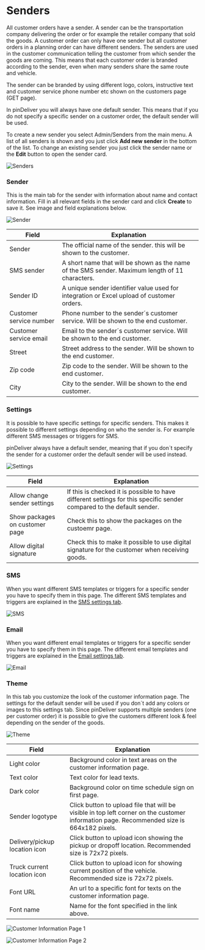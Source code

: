 # Senders
All customer orders have a sender. A sender can be the transportation company delivering the order or for example the retailer company that sold the goods. A customer order can only have one sender but all customer orders in a planning order can have different senders. The senders are used in the customer communication telling the customer from which sender the goods are coming. This means that each customer order is branded according to the sender, even when many senders share the same route and vehicle.

The sender can be branded by using different logo, colors, instructive text and customer service phone number etc shown on the customers page (GET page).

In pinDeliver you will always have one default sender. This means that if you do not specify a specific sender on a customer order, the default sender will be used.

To create a new sender you select Admin/Senders from the main menu. A list of all senders is shown and you just click **Add new sender** in the bottom of the list. To change an existing sender you just click the sender name or the **Edit** button to open the sender card.

![Senders](/images/sender_list.png)

### Sender
This is the main tab for the sender with information about name and contact information.
Fill in all relevant fields in the sender card and click **Create** to save it. See image and field explanations below.

![Sender](/images/sender_sender.png)

|Field|Explanation|
|-----|----------|
|Sender|The official name of the sender. this will be shown to the customer.|
|SMS sender|A short name that will be shown as the name of the SMS sender. Maximum length of 11 characters.|
|Sender ID|A unique sender identifier value used for integration or Excel upload of customer orders.|
|Customer service number|Phone number to the sender´s customer service. Will be shown to the end customer.|
|Customer service email|Email to the sender´s customer service. Will be shown to the end customer.|
|Street|Street address to the sender. Will be shown to the end customer.|
|Zip code|Zip code to the sender. Will be shown to the end customer.|
|City|City to the sender. Will be shown to the end customer.|

### Settings
It is possible to have specific settings for specific senders. This makes it possible to different settings depending on who the sender is. For example different SMS messages or triggers for SMS.

pinDeliver always have a default sender, meaning that if you don´t specify the sender for a customer order the default sender will be used instead.

![Settings](/images/sender_settings.png)

|Field|Explanation|
|-----|----------|
|Allow change sender settings|If this is checked it is possible to have different settings for this specific sender compared to the default sender.|
|Show packages on customer page|Check this to show the packages on the custoemr page.|
|Allow digital signature|Check this to make it possible to use digital signature for the customer when receiving goods.|

### SMS
When you want different SMS templates or triggers for a specific sender you have to specify them in this page. The different SMS templates and triggers are explained in the [SMS settings tab](settings_sms.md).

![SMS](/images/sender_sms.png)

### Email
When you want different email templates or triggers for a specific sender you have to specify them in this page. The different email templates and triggers are explained in the [Email settings tab](settings_email.md).

![Email](/images/sender_email.png)

### Theme
In this tab you customize the look of the customer information page. The settings for the default sender will be used if you don´t add any colors or images to this settings tab. Since pinDeliver supports multiple senders (one per customer order) it is possible to give the customers different look & feel depending on the sender of the goods.

![Theme](/images/sender_theme.png)

|Field|Explanation|
|-----|----------|
|Light color|Background color in text areas on the customer information page.|
|Text color|Text color for lead texts.|
|Dark color|Background color on time schedule sign on first page.|
|Sender logotype|Click button to upload file that will be visible in top left corner on the customer information page. Recommended size is 664x182 pixels.|
|Delivery/pickup location icon|Click button to upload icon showing the pickup or dropoff location. Recommended size is 72x72 pixels.|
|Truck current location icon|Click button to upload icon for showing current position of the vehicle. Recommended size is 72x72 pixels.|
|Font URL|An url to a specific font for texts on the customer information page.|
|Font name|Name for the font specified in the link above.|

![Customer Information Page 1](/images/settings_theme_customer_page_1.png)

![Customer Information Page 2](/images/settings_theme_customer_page_2.png)
